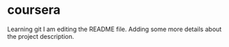 # coursera
Learning git
I am editing the README file. Adding some more details about the project description.
